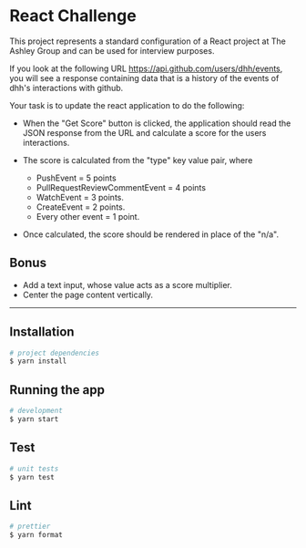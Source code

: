 # React Challenge

This project represents a standard configuration of a React project at The Ashley Group and can be used for interview purposes.

If you look at the following URL https://api.github.com/users/dhh/events,
you will see a response containing data that is a history of the events of
dhh's interactions with github.

Your task is to update the react application to do the following:

- When the "Get Score" button is clicked, the application should
  read the JSON response from the URL and calculate a score for
  the users interactions.

- The score is calculated from the "type" key value pair, where

  - PushEvent = 5 points
  - PullRequestReviewCommentEvent = 4 points
  - WatchEvent = 3 points.
  - CreateEvent = 2 points.
  - Every other event = 1 point.

- Once calculated, the score should be rendered in place of the "n/a".

## Bonus

- Add a text input, whose value acts as a score multiplier.
- Center the page content vertically.

---

## Installation

```bash
# project dependencies
$ yarn install
```

## Running the app

```bash
# development
$ yarn start
```

## Test

```bash
# unit tests
$ yarn test
```

## Lint

```bash
# prettier
$ yarn format
```
